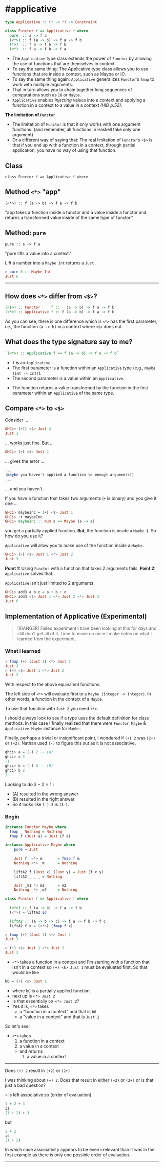 # #applicative

```haskell
type Applicative :: (* -> *) -> Constraint

class Functor f => Applicative f where
  pure  :: a -> f a
  (<*>) :: f (a -> b) -> f a -> f b
  (*>)  :: f a -> f b -> f b
  (<*)  :: f a -> f b -> f a
```

- The `Applicative` type class extends the power of `Functor` by allowing the use of functions that are themselves in context.
- To say the same thing: The Applicative type class allows you to use functions that are inside a context, such as Maybe or IO. 
- To say the same thing again: `Applicative` generalizes `Functor`’s `fmap` to work with multiple arguments.
- That in turn allows you to chain together long sequences of computations such as `IO` or `Maybe`.
- `Applicative` enables *injecting* values into a context and applying a function in a context to a value in a context *(HID p.52)*.

**The limitation of `Functor`**
- The limitation of `Functor` is that it only works with one argument functions. (and remember, all functions in Haskell take only one argument)
- Or a different way of saying that: The real limitation of `Functor`’s `<$>` is that if you end up with a function in a context, through partial application, you have no way of using that function.

## Class

`class Functor f => Applicative f where`

## Method `<*>` "app"

`(<*>) :: f (a -> b) -> f a -> f b`

"app takes a function inside a functor and a value inside a functor and returns a transformed value inside of the same type of functor."

## Method: `pure`

`pure :: a -> f a`

"pure lifts a value into a context."

Lift a number into a `Maybe Int` returns a `Just`
```haskell
> pure 6 :: Maybe Int
Just 6


```

---

## How does `<*>` differ from `<$>`?

```haskell
(<$>) :: Functor     f ::   (a -> b) -> f a -> f b
(<*>) :: Applicative f :: f (a -> b) -> f a -> f b
```
As you can see, there is one difference which is `<*>` has the first parameter, i.e., the function `(a -> b)` in a context where `<$>` does not.

## What does the type signature say to me?

```haskell
`(<*>) :: Applicative f => f (a -> b) -> f a -> f b`
```

- `f` is an `Applicative`
- The first parameter is a function within an `Applicative` type (e.g., `Maybe (Int -> Int)`).
- The second parameter is a value within an `Applicative`.
* The function returns a value transformed by the function in the first parameter within an `Applicative` of the same type.

## Compare `<*>` to `<$>`

Consider ...
```haskell
GHCi> (+1) <$> Just 2
Just 3
```
... works just fine. But ...
```haskell
GHCi> (+) <$> Just 2
```
... gives the error ...
```haskell
...
(maybe you haven't applied a function to enough arguments?)
...
```
... and you haven't.

If you have a function that takes two arguments (`+` is binary) and you give it one ...
```haskell
GHCi> maybeInc = (+) <$> Just 1
GHCi> :t maybeInc
GHCi> maybeInc :: Num a => Maybe (a -> a)
```
you get a partially applied function. **But**, the function is inside a `Maybe` :(. So how do you use it?

`Applicative` will allow you to make use of the function inside a `Maybe`.
```haskell
GHCi> (+) <$> Just 1 <*> Just 2
Just 3
```

**Point 1:** Using `Functor` with a function that takes 2 arguments fails.
**Point 2:** `Applicative` solves that.

`Applicative` isn't just limited to 2 arguments.

```haskell
GHCi> add3 a b c = a + b + c
GHCi> add3 <$> Just 1 <*> Just 2 <*> Just 3
Just 6
```

## Implementation of Applicative (Experimental)

>[!DANGER] Failed experiment
> I have been looking at this for days and still don't get all of it. Time to move on once I make notes on what I learned from the experiment.
> 

### What I learned
```haskell
> fmap (+) (Just 1) <*> Just 2
Just 3
> (+) <$> Just 1 <*> Just 2
Just 3
```

With respect to the above equivalent functions:

The left side of `<*>` will evaluate first to a `Maybe (Integer -> Integer)`. In other words, a function in the context of a `Maybe`.

To use that function with `Just 2` you need `<*>`.

I should always look to see if a type uses the default definition for class methods. In this case I finally realized that there were `Functor Maybe` & `Applicative Maybe` instance for `Maybe`.

Finally, perhaps a trivial or insignificant point, I wondered if `(+) 2` was `(2+)` or `(+2)`. Nathan used `(-)` to figure this out as it is not associative. 
```haskell
ghci> a = (-) 2 -- (A)
ghci> a 3
-1
ghci> b = (-) 3 -- (B)
ghci> b 2
1
```

Looking to do $3-2=1$ :
- (A) resulted in the wrong answer
- (B) resulted in the right answer
- So it looks like `(-) 3` is `(3-)`.


### Begin

```haskell
instance Functor Maybe where
  fmap _ Nothing = Nothing
  fmap f (Just a) = Just (f a)

instance Applicative Maybe where
    pure = Just
    
    Just f  <*> m       = fmap f m
    Nothing <*> _m      = Nothing

    liftA2 f (Just x) (Just y) = Just (f x y)
    liftA2 _ _ _ = Nothing

    Just _m1 *> m2      = m2
    Nothing  *> _m2     = Nothing

class Functor f => Applicative f where
  
  (<*>) :: f (a -> b) -> f a -> f b
  (<*>) = liftA2 id

  liftA2 :: (a -> b -> c) -> f a -> f b -> f c
  liftA2 f x = (<*>) (fmap f x)
```

```haskell
> fmap (+) (Just 1) <*> Just 2
Just 3
```


```haskell
> (+) <$> Just 1 <*> Just 2
Just 3
```


- `<*>` takes a function in a context and I'm starting with a function that isn't in a context so `(+) <$> Just 1` must be evaluated first. So that would be like
```haskell
b0 = (+) <$> Just 1
```
- where `b0` is a partially applied function.
- next up is `<*> Just 2`
- Is that essentially `b0 <*> Just 2`?
- Yes it is, `<*>` takes 
    - a "function in a context" and that is `b0`
    - a "value in a context" and that is `Just 2`


So let's see:
- `<*>` takes 
    1. a function in a context
    2. a value in a context
  - and returns
      1. a value in a context

---
Does `(+) 2` result in `(+2)` or `(2+)`

I was thinking about `(+) 2`. Does that result in either `(+2)` or `(2+)` or is that just a bad question?


`+` is left associative so (order of evaluation)
```haskell
1 + 2 + 3
is
(1 + 2) + 3
```
but
```haskell
1 + 2
is 
(1 + 2)
```
In which case associativity appears to be even irrelevant than it was in the first example as there is only one possible order of evaluation.



---




